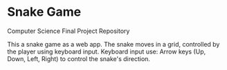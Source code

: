 # Snake Game

Computer Science Final Project Repository

This a snake game as a web app.
The snake moves in a grid, controlled by the player using keyboard input. Keyboard input use: Arrow keys (Up, Down, Left, Right) to control the snake's direction.
